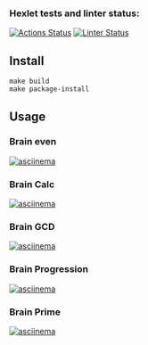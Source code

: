 ### Hexlet tests and linter status:
[![Actions Status](https://github.com/ikrivosheev/python-project-lvl1/workflows/hexlet-check/badge.svg)](https://github.com/ikrivosheev/python-project-lvl1/actions)
[![Linter Status](https://github.com/ikrivosheev/python-project-lvl1/actions/workflows/lint.yml/badge.svg)](https://github.com/ikrivosheev/python-project-lvl1/actions/workflows/lint.yml)

## Install

```
make build
make package-install
```

## Usage

### Brain even

[![asciinema](https://asciinema.org/a/10sDwXiOCM1EFXpe1qSRm4LAd.svg)](https://asciinema.org/a/10sDwXiOCM1EFXpe1qSRm4LAd)

### Brain Calc

[![asciinema](https://asciinema.org/a/10sDwXiOCM1EFXpe1qSRm4LAd.svg)](https://asciinema.org/a/10sDwXiOCM1EFXpe1qSRm4LAd)

### Brain GCD

[![asciinema](https://asciinema.org/a/qhNPLUYeABzirJc46TPCHXnYI.svg)](https://asciinema.org/a/qhNPLUYeABzirJc46TPCHXnYI)

### Brain Progression

[![asciinema](https://asciinema.org/a/oruWPDa4R72PEuLoseniau6jT.svg)](https://asciinema.org/a/oruWPDa4R72PEuLoseniau6jT)

### Brain Prime

[![asciinema](https://asciinema.org/a/NQ7mLydb6plnHpZGnMv5hCOu7.svg)](https://asciinema.org/a/NQ7mLydb6plnHpZGnMv5hCOu7)
